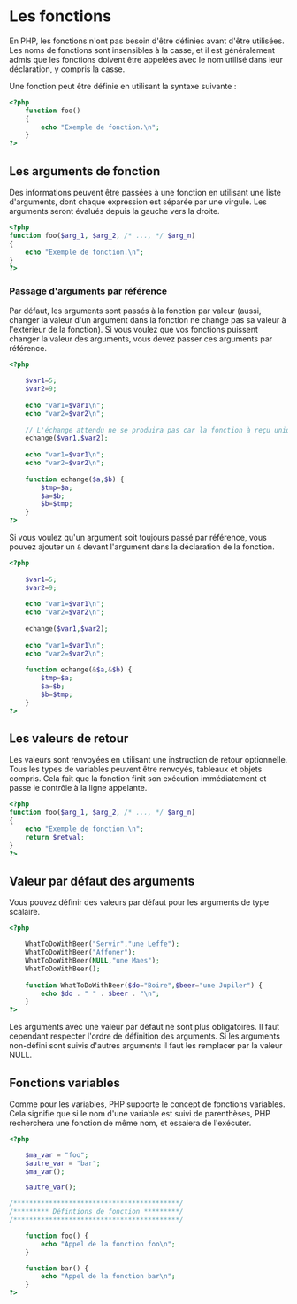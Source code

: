 # Les fonctions

En PHP, les fonctions n'ont pas besoin d'être définies avant d'être utilisées. Les noms de fonctions sont insensibles à la casse, et il est généralement admis que les fonctions doivent être appelées avec le nom utilisé dans leur déclaration, y compris la casse.

Une fonction peut être définie en utilisant la syntaxe suivante :

```php
<?php
	function foo()
	{
		echo "Exemple de fonction.\n";
	}
?>
```

## Les arguments de fonction

Des informations peuvent être passées à une fonction en utilisant une liste d'arguments, dont chaque expression est séparée par une virgule. Les arguments seront évalués depuis la gauche vers la droite.

```php
<?php
function foo($arg_1, $arg_2, /* ..., */ $arg_n)
{
    echo "Exemple de fonction.\n";
}
?>
```

### Passage d'arguments par référence

Par défaut, les arguments sont passés à la fonction par valeur (aussi, changer la valeur d'un argument dans la fonction ne change pas sa valeur à l'extérieur de la fonction). Si vous voulez que vos fonctions puissent changer la valeur des arguments, vous devez passer ces arguments par référence.

```php runnable
<?php
	
	$var1=5;
	$var2=9;
	
	echo "var1=$var1\n";
	echo "var2=$var2\n";
	
	// L'échange attendu ne se produira pas car la fonction à reçu uniquement la valeur de la variable.
	echange($var1,$var2);
	
	echo "var1=$var1\n";
	echo "var2=$var2\n";
	
	function echange($a,$b) {
		$tmp=$a;
		$a=$b;
		$b=$tmp;
	}
?>
```


Si vous voulez qu'un argument soit toujours passé par référence, vous pouvez ajouter un `&` devant l'argument dans la déclaration de la fonction.

```php runnable
<?php
	
	$var1=5;
	$var2=9;
	
	echo "var1=$var1\n";
	echo "var2=$var2\n";
	
	echange($var1,$var2);
	
	echo "var1=$var1\n";
	echo "var2=$var2\n";
	
	function echange(&$a,&$b) {
		$tmp=$a;
		$a=$b;
		$b=$tmp;
	}
?>
```

## Les valeurs de retour

Les valeurs sont renvoyées en utilisant une instruction de retour optionnelle. Tous les types de variables peuvent être renvoyés, tableaux et objets compris. Cela fait que la fonction finit son exécution immédiatement et passe le contrôle à la ligne appelante.

```php runnable
<?php
function foo($arg_1, $arg_2, /* ..., */ $arg_n)
{
    echo "Exemple de fonction.\n";
    return $retval;
}
?>
```

## Valeur par défaut des arguments

Vous pouvez définir des valeurs par défaut pour les arguments de type scalaire.

```php runnable
<?php

	WhatToDoWithBeer("Servir","une Leffe");
	WhatToDoWithBeer("Affoner");
	WhatToDoWithBeer(NULL,"une Maes");
	WhatToDoWithBeer();
	
	function WhatToDoWithBeer($do="Boire",$beer="une Jupiler") {
		echo $do . " " . $beer . "\n";
	}
?>
```

Les arguments avec une valeur par défaut ne sont plus obligatoires. Il faut cependant respecter l'ordre de définition des arguments. Si les arguments non-défini sont suivis d'autres arguments il faut les remplacer par la valeur NULL.


## Fonctions variables

Comme pour les variables, PHP supporte le concept de fonctions variables. Cela signifie que si le nom d'une variable est suivi de parenthèses, PHP recherchera une fonction de même nom, et essaiera de l'exécuter.

```php runnable
<?php

	$ma_var = "foo";
	$autre_var = "bar";
	$ma_var();

	$autre_var();

/******************************************/
/********* Défintions de fonction *********/ 
/******************************************/

	function foo() {
		echo "Appel de la fonction foo\n";
	}

	function bar() {
		echo "Appel de la fonction bar\n";
	}
?>
```
